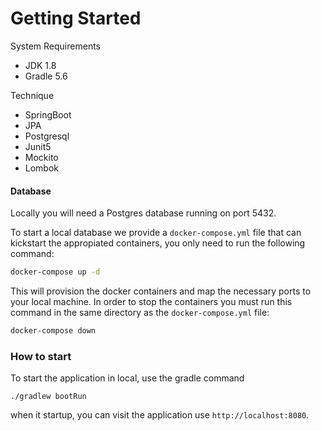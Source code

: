 # Getting Started

System Requirements
- JDK 1.8
- Gradle 5.6

Technique
- SpringBoot
- JPA
- Postgresql
- Junit5
- Mockito
- Lombok

#### Database

Locally you will need a Postgres database running on port 5432.

To start a local database we provide a `docker-compose.yml` file that can kickstart the appropiated containers, you only
need to run the following command:

```bash
docker-compose up -d
```

This will provision the docker containers and map the necessary ports to your local machine. In order to stop the containers
you must run this command in the same directory as the `docker-compose.yml` file:

```bash
docker-compose down
```

### How to start
To start the application in local, use the gradle command

`./gradlew bootRun`

when it startup, you can visit the application use `http://localhost:8080`. 
